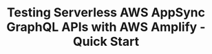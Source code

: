 ---
title: Testing Serverless AWS AppSync GraphQL APIs with AWS Amplify - Quick Start
description: "In this video, I show a quick intro to testing serverless GraphQL APIs using the new testing feature."
banner: './banner.jpg'
authorIds:
  - nader-dabit
href: https://dev.to/dabit3/testing-serverless-aws-appsync-graphql-apis-with-aws-amplify-quick-start-48ih
platforms:
categories:
  - API (GraphQL)
---